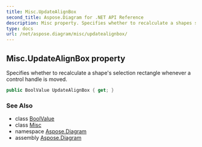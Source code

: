 ```yaml
---
title: Misc.UpdateAlignBox
second_title: Aspose.Diagram for .NET API Reference
description: Misc property. Specifies whether to recalculate a shapes selection rectangle whenever a control handle is moved
type: docs
url: /net/aspose.diagram/misc/updatealignbox/
---
```

## Misc.UpdateAlignBox property

Specifies whether to recalculate a shape's selection rectangle whenever a control handle is moved.

```csharp
public BoolValue UpdateAlignBox { get; }
```

### See Also

* class [BoolValue](../../boolvalue/)
* class [Misc](../)
* namespace [Aspose.Diagram](../../misc/)
* assembly [Aspose.Diagram](../../../)


